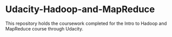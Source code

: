 # Udacity-Hadoop-and-MapReduce
This repository holds the coursework completed for the Intro to Hadoop and MapReduce course through Udacity. 
